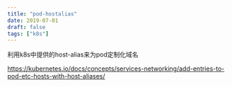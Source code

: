 ```yaml
---
title: "pod-hostalias"
date: 2019-07-01
draft: false
tags: ["k8s"]
---
```


利用k8s中提供的host-alias来为pod定制化域名
<!--more-->


https://kubernetes.io/docs/concepts/services-networking/add-entries-to-pod-etc-hosts-with-host-aliases/